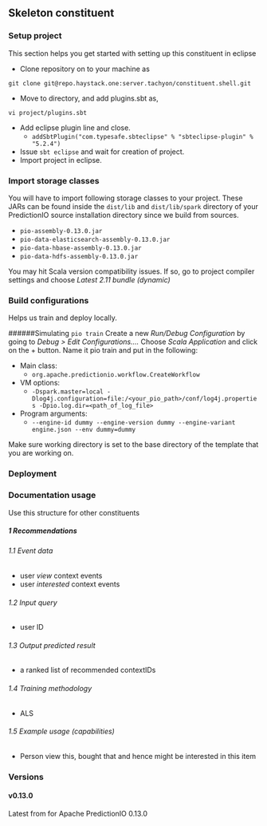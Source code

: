 ## Skeleton constituent

### Setup project
This section helps you get started with setting up this constituent in eclipse

- Clone repository on to your machine as
```shell
git clone git@repo.haystack.one:server.tachyon/constituent.shell.git
```
- Move to directory, and add plugins.sbt as,
```shell
vi project/plugins.sbt
```
- Add eclipse plugin line and close.
    - `addSbtPlugin("com.typesafe.sbteclipse" % "sbteclipse-plugin" % "5.2.4")`
- Issue `sbt eclipse` and wait for creation of project.
- Import project in eclipse.

### Import storage classes
You will have to import following storage classes to your project. These JARs can be found inside the `dist/lib` and `dist/lib/spark` directory of your PredictionIO source installation directory since we build from sources.

- `pio-assembly-0.13.0.jar`
- `pio-data-elasticsearch-assembly-0.13.0.jar`
- `pio-data-hbase-assembly-0.13.0.jar`
- `pio-data-hdfs-assembly-0.13.0.jar`

You may hit Scala version compatibility issues. If so, go to project compiler settings and choose _Latest 2.11 bundle (dynamic)_



### Build configurations
Helps us train and deploy locally.

######Simulating `pio train`
Create a new _Run/Debug Configuration_ by going to _Debug > Edit Configurations...._ Choose _Scala Application_ and click on the + button. Name it pio train and put in the following:

- Main class:
    - `org.apache.predictionio.workflow.CreateWorkflow`
- VM options:
    - `-Dspark.master=local -Dlog4j.configuration=file:/<your_pio_path>/conf/log4j.properties -Dpio.log.dir=<path_of_log_file>`
- Program arguments:
    - `--engine-id dummy --engine-version dummy --engine-variant engine.json --env dummy=dummy`

Make sure working directory is set to the base directory of the template that you are working on.

### Deployment

### Documentation usage

Use this structure for other constituents

##### 1 Recommendations

###### 1.1 Event data
- user *view* context events
- user *interested* context events

###### 1.2 Input query
- user ID

###### 1.3 Output predicted result
- a ranked list of recommended contextIDs

###### 1.4 Training methodology
- ALS

###### 1.5 Example usage (capabilities)
- Person view this, bought that and hence might be interested in this item

### Versions

#### v0.13.0

Latest from for Apache PredictionIO 0.13.0
